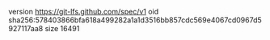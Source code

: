 version https://git-lfs.github.com/spec/v1
oid sha256:578403866bfa618a499282a1a1d3516bb857cdc569e4067cd0967d5927117aa8
size 16491
